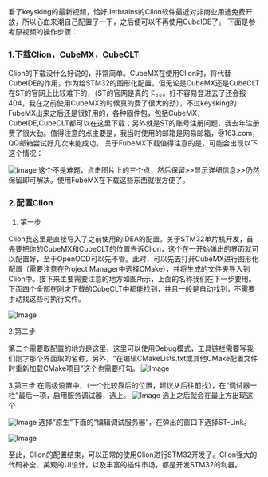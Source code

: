 看了keysking的最新视频，恰好Jetbrains的Clion软件最近对非商业用途免费开放，所以心血来潮自己配置了一下，之后便可以不再使用CubeIDE了。
下面是参考原视频的操作步骤：
### 1.下载Clion，CubeMX，CubeCLT
Clion的下载没什么好说的，非常简单。CubeMX在使用Clion时，将代替CubeIDE的作用，作为给STM32的图形化配置。但无论是CubeMX还是CubeCLT在ST的官网上比较难下的，（ST的官网是真的卡。。。好不容易登进去了还会报404，我在之前使用CubeMX的时候真的费了很大的劲），不过keysking的FubeMX出来之后还是很好用的，各种固件包，包括CubeMX，CubeIDE,CubeCLT都可以在这里下载；另外就是ST的账号注册问题，我去年注册费了很大劲。值得注意的点主要是，我当时使用的邮箱是网易邮箱，@163.com，QQ邮箱尝试好几次未能成功。
       关于FubeMX下载值得注意的是，可能会出现以下这个情况：

![Image](https://github.com/user-attachments/assets/19f3f1d4-4501-44ee-b0e6-e2e5d2251416)
这个不是难题，点击图片上的三个点，然后保留>>显示详细信息>>仍然保留即可解决。使用FubeMX在下载这些东西就很方便了。
### 2.配置Clion

1. 第一步

Clion我这里是直接导入了之前使用的IDEA的配置。关于STM32单片机开发，首先要把你的CubeMX和CubeCLT的位置告诉Clion，这个在一开始弹出的界面就可以配置好，至于OpenOCD可以先不管。此时，可以先去打开CubeMX进行图形化配置（需要注意在Project Manager中选择CMake），并将生成的文件夹导入到Clion中。接下来主要需要注意的地方如图所示，上面的名称我们在下一步要用。下面四个全部在刚才下载的CubeCLT中都能找到，并且一般是自动找到，不需要手动找这些可执行文件。

![Image](https://github.com/user-attachments/assets/3881ccad-6948-4556-a02e-8c95d6175c82)

  2.第二步

第二个需要取配置的地方是这里，这里可以使用Debug模式，工具链栏需要写我们刚才那个界面取的名称，另外，“在编辑CMakeLists.txt或其他CMake配置文件时重新加载CMake项目”这个也需要打勾。
![Image](https://github.com/user-attachments/assets/e119acff-c2a7-4780-a85e-6bcbdcb0dc1d)

3.第三步
在高级设置中，（一个比较靠后的位置，建议从后往前找），在“调试器一栏”最后一项，启用服务调试器，选上。
![Image](https://github.com/user-attachments/assets/093353e7-176b-44a6-a3fa-02c5843d88be)
选上之后就会在最上方出现这个

![Image](https://github.com/user-attachments/assets/abf92f90-9fb4-4600-a50f-01f04b397301)
选择“原生”下面的“编辑调试服务器”，在弹出的窗口下选择ST-Link。

![Image](https://github.com/user-attachments/assets/a54426f6-dbee-470f-b807-2089178ac794)


至此，Clion的配置结束，可以正常的使用Clion进行STM32开发了。Clion强大的代码补全、美观的UI设计，以及丰富的插件市场，都是开发STM32的利器。




